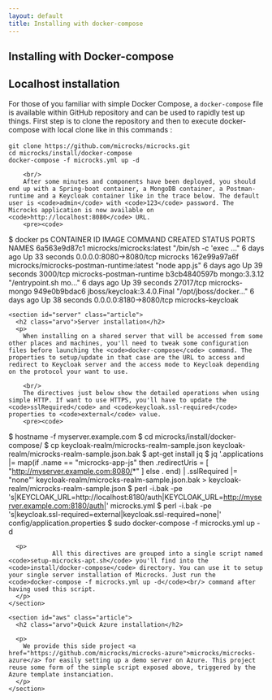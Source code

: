 ```yaml
---
layout: default
title: Installing with docker-compose
---
```


<div class="content">
	<div class="jumbotron clearfix">
		<div class="container">
       <h2 class="page-title arvo">Installing with Docker-compose</h2>
    </div>
	</div>
  <div class="container">
    <section id="localhost" class="article">
      <h2 class="arvo">Localhost installation</h2>
      <p>
        For those of you familiar with simple Docker Compose, a <code>docker-compose</code> file is available within GitHub repository and can be used to rapidly test up things. First step is to clone the repository and then to execute docker-compose with local clone like in this commands :<br/><br/>
        <code>git clone https://github.com/microcks/microcks.git</code><br/>
        <code>cd microcks/install/docker-compose</code><br/>
        <code>docker-compose -f microcks.yml up -d</code><br/>

        <br/>
        After some minutes and components have been deployed, you should end up with a Spring-boot container, a MongoDB container, a Postman-runtime and a Keycloak container like in the trace below. The default user is <code>admin</code> with <code>123</code> password. The Microcks application is now available on <code>http://localhost:8080</code> URL.
        <pre><code>
$ docker ps
CONTAINER ID        IMAGE                                      COMMAND                  CREATED             STATUS              PORTS                    NAMES
6a563e9d87c1        microcks/microcks:latest                  "/bin/sh -c 'exec ..."   6 days ago          Up 33 seconds       0.0.0.0:8080->8080/tcp   microcks
162e99a97a6f        microcks/microcks-postman-runtime:latest   "node app.js"            6 days ago          Up 39 seconds       3000/tcp                 microcks-postman-runtime
b3cb4840597b        mongo:3.3.12                               "/entrypoint.sh mo..."   6 days ago          Up 39 seconds       27017/tcp                microcks-mongo
949e0b9bdac6        jboss/keycloak:3.4.0.Final                 "/opt/jboss/docker..."   6 days ago          Up 38 seconds       0.0.0.0:8180->8080/tcp   microcks-keycloak
        </code></pre>
      </p>
    </section>

    <section id="server" class="article">
      <h2 class="arvo">Server installation</h2>
      <p>
        When installing on a shared server that will be accessed from some other places and machines, you'll need to tweak some configuration files before launching the <code>docker-compose</code> command. The properties to setup/update in that case are the URL to access and redirect to Keycloak server and the access mode to Keycloak depending on the protocol your want to use.

        <br/>
        The directives just below show the detailed operations when using simple HTTP. If want to use HTTPS, you'll have to update the <code>sslRequired</code> and <code>keycloak.ssl-required</code> properties to <code>external</code> value.
        <pre><code>
$ hostname -f
  myserver.example.com
$ cd microcks/install/docker-compose/
$ cp keycloak-realm/microcks-realm-sample.json keycloak-realm/microcks-realm-sample.json.bak
$ apt-get install jq
$ jq '.applications |= map(if .name == "microcks-app-js" then .redirectUris = [ "http://myserver.example.com:8080/*" ] else . end) | .sslRequired |= "none"' keycloak-realm/microcks-realm-sample.json.bak > keycloak-realm/microcks-realm-sample.json
$ perl -i.bak -pe 's|KEYCLOAK_URL=http://localhost:8180/auth|KEYCLOAK_URL=http://myserver.example.com:8180/auth|' microcks.yml
$ perl -i.bak -pe 's|keycloak.ssl-required=external|keycloak.ssl-required=none|' config/application.properties
$ sudo docker-compose -f microcks.yml up -d
        </code></pre>
      </p>

      <p>
				All this directives are grouped into a single script named <code>setup-microcks-apt.sh</code> you'll find into the <code>install/docker-compose</code> directory. You can use it to setup your single server installation of Microcks. Just run the <code>docker-compose -f microcks.yml up -d</code><br/> command after having used this script.
      </p>
    </section>

    <section id="aws" class="article">
      <h2 class="arvo">Quick Azure installation</h2>

      <p>
        We provide this side project <a href="https://github.com/microcks/microcks-azure">microcks/microcks-azure</a> for easily setting up a demo server on Azure. This project reuse some form of the simple script exposed above, triggered by the Azure template instanciation.
      </p>
    </section>
  </div>
</div>
